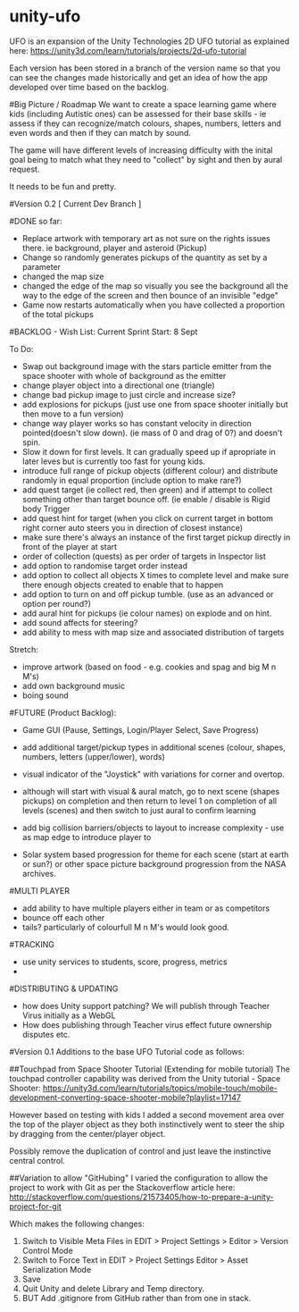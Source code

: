 # unity-ufo

UFO is an expansion of the Unity Technologies 2D UFO tutorial as explained here:
https://unity3d.com/learn/tutorials/projects/2d-ufo-tutorial

Each version has been stored in a branch of the version name so that you can see the changes made historically and get an idea of how the app developed over time based on the backlog.

#Big Picture / Roadmap
We want to create a space learning game where kids (including Autistic ones) can be assessed for their base skills - ie assess if they can recognize/match colours, shapes, numbers, letters and even words and then if they can match by sound.

The game will have different levels of increasing difficulty with the inital goal being to match what they need to "collect" by sight and then by aural request.

It needs to be fun and pretty.

#Version 0.2 [ Current Dev Branch ]

#DONE so far:
* Replace artwork with temporary art as not sure on the rights issues there. ie background, player and asteroid (Pickup)
* Change so randomly generates pickups of the quantity as set by a parameter
* changed the map size
* changed the edge of the map so visually you see the background all the way to the edge of the screen and then bounce of an invisible "edge"
* Game now restarts automatically when you have collected a proportion of the total pickups


#BACKLOG - Wish List:
Current Sprint Start: 8 Sept

To Do:
* Swap out background image with the stars particle emitter from the space shooter with whole of background as the emitter
* change player object into a directional one (triangle)
* change bad pickup image to just circle and increase size?
* add explosions for pickups (just use one from space shooter initially but then move to a fun version)
* change way player works so has constant velocity in direction pointed(doesn't slow down). (ie mass of 0 and drag of 0?) and doesn't spin. 
* Slow it down for first levels. It can gradually speed up if apropriate in later leves but is currently too fast for young kids.
* introduce full range of pickup objects (different colour) and distribute randomly in equal proportion (include option to make rare?)
* add quest target (ie collect red, then green) and if attempt to collect something other than target bounce off.  (ie enable / disable is Rigid body Trigger
* add quest hint for target (when you click on current target in bottom right corner auto steers you in direction of closest instance)
* make sure there's always an instance of the first target pickup directly in front of the player at start 
* order of collection (quests) as per order of targets in Inspector list 
* add option to randomise target order instead
* add option to collect all objects X times to complete level and make sure there enough objects created to enable that to happen
* add option to turn on and off pickup tumble. (use as an advanced or option per round?)
* add aural hint for pickups (ie colour names) on explode and on hint.
* add sound affects for steering?
* add ability to mess with map size and associated distribution of targets


Stretch:
* improve artwork (based on food - e.g. cookies and spag and big M n M's)
* add own background music
* boing sound


#FUTURE (Product Backlog):

* Game GUI (Pause, Settings, Login/Player Select, Save Progress)
* add additional target/pickup types in additional scenes (colour, shapes, numbers, letters (upper/lower), words)

* visual indicator of the "Joystick" with variations for corner and overtop.
* although will start with visual & aural match, go to next scene (shapes pickups) on completion and then return to level 1 on completion of all levels (scenes) and then switch to just aural to confirm learning
* add big collision barriers/objects to layout to increase complexity - use as map edge to introduce player to
* Solar system based progression for theme for each scene (start at earth or sun?) or other space picture background progression from the NASA archives.

#MULTI PLAYER
* add ability to have multiple players either in team or as competitors
* bounce off each other
* tails? particularly of colourfull M n M's would look good.

#TRACKING
* use unity services to students, score, progress, metrics
* 

#DISTRIBUTING & UPDATING 
* how does Unity support patching? We will publish through Teacher Virus initially as a WebGL
* How does publishing through Teacher virus effect future ownership disputes etc.

#Version 0.1
Additions to the base UFO Tutorial code as follows:

##Touchpad from Space Shooter Tutorial (Extending for mobile tutorial)
The touchpad controller capability was derived from the Unity tutorial - Space Shooter:
https://unity3d.com/learn/tutorials/topics/mobile-touch/mobile-development-converting-space-shooter-mobile?playlist=17147

However based on testing with kids I added a second movement area over the top of the player object as they both instinctively went to steer the ship by dragging from the center/player object. 

Possibly remove the duplication of control and just leave the instinctive central control.

##Variation to allow "GitHubing"
I varied the configuration to allow the project to work with Git as per the Stackoverflow article here:
http://stackoverflow.com/questions/21573405/how-to-prepare-a-unity-project-for-git

Which makes the following changes:
1. Switch to Visible Meta Files in EDIT > Project Settings > Editor > Version Control Mode
2. Switch to Force Text in EDIT > Project Settings Editor > Asset Serialization Mode
3. Save 
4. Quit Unity and delete Library and Temp directory.
5. BUT Add .gitignore from GitHub rather than from one in stack.




